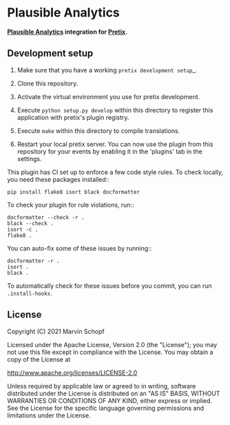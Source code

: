 # Plausible Analytics

**[Plausible Analytics](https://plausible.io) integration for [Pretix](https://pretix.eu).**

## Development setup

1. Make sure that you have a working `pretix development setup`_.

2. Clone this repository.

3. Activate the virtual environment you use for pretix development.

4. Execute ``python setup.py develop`` within this directory to register this application with pretix's plugin registry.

5. Execute ``make`` within this directory to compile translations.

6. Restart your local pretix server. You can now use the plugin from this repository for your events by enabling it in
   the 'plugins' tab in the settings.

This plugin has CI set up to enforce a few code style rules. To check locally, you need these packages installed::

    pip install flake8 isort black docformatter

To check your plugin for rule violations, run::

    docformatter --check -r .
    black --check .
    isort -c .
    flake8 .

You can auto-fix some of these issues by running::

    docformatter -r .
    isort .
    black .

To automatically check for these issues before you commit, you can run ``.install-hooks``.


## License

Copyright (C) 2021 Marvin Schopf

Licensed under the Apache License, Version 2.0 (the "License");
you may not use this file except in compliance with the License.
You may obtain a copy of the License at

 http://www.apache.org/licenses/LICENSE-2.0

Unless required by applicable law or agreed to in writing, software
distributed under the License is distributed on an "AS IS" BASIS,
WITHOUT WARRANTIES OR CONDITIONS OF ANY KIND, either express or implied.
See the License for the specific language governing permissions and
limitations under the License.
